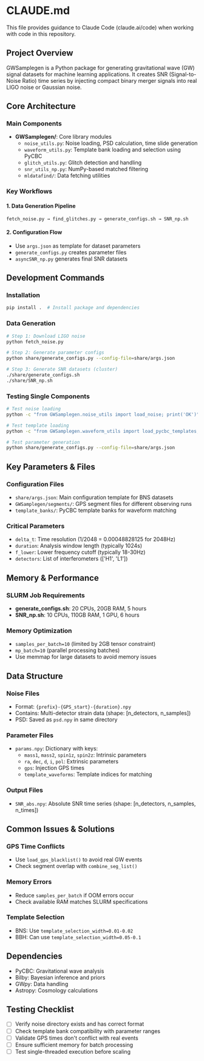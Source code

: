 # CLAUDE.md

This file provides guidance to Claude Code (claude.ai/code) when working with code in this repository.

## Project Overview
GWSamplegen is a Python package for generating gravitational wave (GW) signal datasets for machine learning applications. It creates SNR (Signal-to-Noise Ratio) time series by injecting compact binary merger signals into real LIGO noise or Gaussian noise.

## Core Architecture

### Main Components
- **GWSamplegen/**: Core library modules
  - `noise_utils.py`: Noise loading, PSD calculation, time slide generation
  - `waveform_utils.py`: Template bank loading and selection using PyCBC
  - `glitch_utils.py`: Glitch detection and handling
  - `snr_utils_np.py`: NumPy-based matched filtering
  - `mldatafind/`: Data fetching utilities

### Key Workflows

#### 1. Data Generation Pipeline
```
fetch_noise.py → find_glitches.py → generate_configs.sh → SNR_np.sh
```

#### 2. Configuration Flow
- Use `args.json` as template for dataset parameters
- `generate_configs.py` creates parameter files
- `asyncSNR_np.py` generates final SNR datasets

## Development Commands

### Installation
```bash
pip install .  # Install package and dependencies
```

### Data Generation
```bash
# Step 1: Download LIGO noise
python fetch_noise.py

# Step 2: Generate parameter configs
python share/generate_configs.py --config-file=share/args.json

# Step 3: Generate SNR datasets (cluster)
./share/generate_configs.sh
./share/SNR_np.sh
```

### Testing Single Components
```bash
# Test noise loading
python -c "from GWSamplegen.noise_utils import load_noise; print('OK')"

# Test template loading
python -c "from GWSamplegen.waveform_utils import load_pycbc_templates; print('OK')"

# Test parameter generation
python share/generate_configs.py --config-file=share/args.json
```

## Key Parameters & Files

### Configuration Files
- `share/args.json`: Main configuration template for BNS datasets
- `GWSamplegen/segments/`: GPS segment files for different observing runs
- `template_banks/`: PyCBC template banks for waveform matching

### Critical Parameters
- `delta_t`: Time resolution (1/2048 = 0.00048828125 for 2048Hz)
- `duration`: Analysis window length (typically 1024s)
- `f_lower`: Lower frequency cutoff (typically 18-30Hz)
- `detectors`: List of interferometers (['H1', 'L1'])

## Memory & Performance

### SLURM Job Requirements
- **generate_configs.sh**: 20 CPUs, 20GB RAM, 5 hours
- **SNR_np.sh**: 10 CPUs, 110GB RAM, 1 GPU, 6 hours

### Memory Optimization
- `samples_per_batch=10` (limited by 2GB tensor constraint)
- `mp_batch=10` (parallel processing batches)
- Use memmap for large datasets to avoid memory issues

## Data Structure

### Noise Files
- Format: `{prefix}-{GPS_start}-{duration}.npy`
- Contains: Multi-detector strain data (shape: [n_detectors, n_samples])
- PSD: Saved as `psd.npy` in same directory

### Parameter Files
- `params.npy`: Dictionary with keys:
  - `mass1`, `mass2`, `spin1z`, `spin2z`: Intrinsic parameters
  - `ra`, `dec`, `d`, `i`, `pol`: Extrinsic parameters
  - `gps`: Injection GPS times
  - `template_waveforms`: Template indices for matching

### Output Files
- `SNR_abs.npy`: Absolute SNR time series (shape: [n_detectors, n_samples, n_times])

## Common Issues & Solutions

### GPS Time Conflicts
- Use `load_gps_blacklist()` to avoid real GW events
- Check segment overlap with `combine_seg_list()`

### Memory Errors
- Reduce `samples_per_batch` if OOM errors occur
- Check available RAM matches SLURM specifications

### Template Selection
- BNS: Use `template_selection_width=0.01-0.02`
- BBH: Can use `template_selection_width=0.05-0.1`

## Dependencies
- PyCBC: Gravitational wave analysis
- Bilby: Bayesian inference and priors
- GWpy: Data handling
- Astropy: Cosmology calculations

## Testing Checklist
- [ ] Verify noise directory exists and has correct format
- [ ] Check template bank compatibility with parameter ranges
- [ ] Validate GPS times don't conflict with real events
- [ ] Ensure sufficient memory for batch processing
- [ ] Test single-threaded execution before scaling